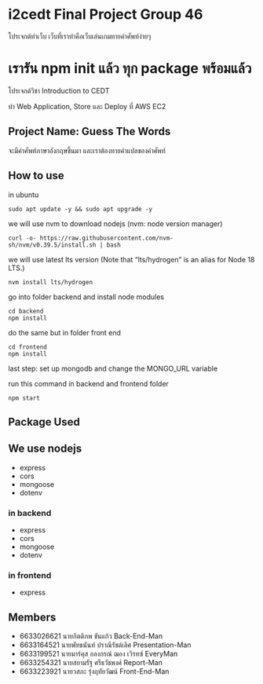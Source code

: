 # i2cedt Final Project Group 46
<p>โปรเจกต์ทำเว็บ เว็บที่เราทำคือเว็บเล่นเกมทายคำศัพท์ง่ายๆ</p>
<h1>เรารัน npm init แล้ว ทุก package พร้อมแล้ว</h1>
<p>โปรเจกต์วิชา Introduction to CEDT</p>
<p>ทำ Web Application, Store และ Deploy ที่ AWS EC2</p>

## Project Name: Guess The Words
<p>จะมีคำศัพท์ภาษาอังกฤษขึ้นมา และเราต้องทายคำแปลของคำศัพท์</p>

## How to use
in ubuntu

```
sudo apt update -y && sudo apt upgrade -y
```

we will use nvm to download nodejs (nvm: node version manager)

```
curl -o- https://raw.githubusercontent.com/nvm-sh/nvm/v0.39.5/install.sh | bash
```

we will use latest lts version  (Note that “lts/hydrogen” is an alias for Node 18 LTS.)

```
nvm install lts/hydrogen
```

go into folder backend and install node modules

```
cd backend
npm install
```

do the same but in folder front end

```
cd frontend
npm install
```

last step: set up mongodb and change the MONGO_URL variable

run this command in backend and frontend folder

```
npm start
```

## Package Used

## We use nodejs
- express
- cors
- mongoose
- dotenv

### in backend
- express
- cors
- mongoose
- dotenv

### in frontend
- express

## Members
- 6633026621 นายกิตติภพ ขันแก้ว Back-End-Man
- 6633164521 นายพัทธนันท์ ปราณีรัชต์เลิศ Presentation-Man
- 6633199521 นายมาร์คุส อลงกรณ์ ฌอง เวิรทซ์ EveryMan
- 6633254321 นายสยามรัฐ ศรีธวัชพงศ์ Report-Man
- 6633223921 นายวสภะ รุ่งฤทัยวัฒน์ Front-End-Man
